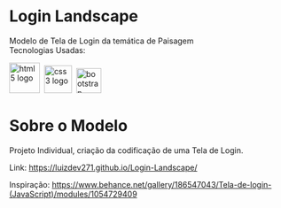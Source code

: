 # Login Landscape
Modelo de Tela de Login da temática de Paisagem<br>
Tecnologias Usadas: <br>

<div>
  <img src="https://cdn.jsdelivr.net/gh/devicons/devicon/icons/html5/html5-original.svg" height="55" alt="html5 logo"  />
  <img />
  <img src="https://cdn.jsdelivr.net/gh/devicons/devicon/icons/css3/css3-original.svg" height="50" alt="css3 logo"  />
  <img />
  <img src="https://cdn.jsdelivr.net/gh/devicons/devicon/icons/bootstrap/bootstrap-original.svg" height="45" alt="bootstrap logo"  />
  <img width="12" />
</div>

# Sobre o Modelo
Projeto Individual, criação da codificação de uma Tela de Login.

Link: https://luizdev271.github.io/Login-Landscape/

Inspiração: https://www.behance.net/gallery/186547043/Tela-de-login-(JavaScript)/modules/1054729409
